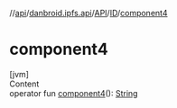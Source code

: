 //[api](../../../index.md)/[danbroid.ipfs.api](../../index.md)/[API](../index.md)/[ID](index.md)/[component4](component4.md)



# component4  
[jvm]  
Content  
operator fun [component4](component4.md)(): [String](https://kotlinlang.org/api/latest/jvm/stdlib/kotlin/-string/index.html)  




